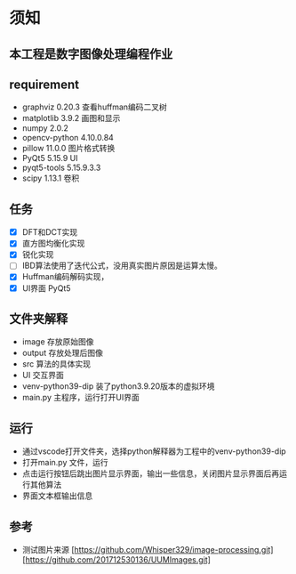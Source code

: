 # 须知

## 本工程是数字图像处理编程作业

## requirement

- graphviz                  0.20.3  查看huffman编码二叉树
- matplotlib                3.9.2   画图和显示
- numpy                     2.0.2
- opencv-python             4.10.0.84
- pillow                    11.0.0  图片格式转换
- PyQt5                     5.15.9  UI
- pyqt5-tools               5.15.9.3.3
- scipy                     1.13.1  卷积

## 任务

- [x]  DFT和DCT实现
- [x]  直方图均衡化实现
- [x]  锐化实现
- [ ]  IBD算法使用了迭代公式，没用真实图片原因是运算太慢。
- [x]  Huffman编码解码实现，
- [x]  UI界面 PyQt5

## 文件夹解释

- image 存放原始图像
- output 存放处理后图像
- src 算法的具体实现
- UI 交互界面
- venv-python39-dip 装了python3.9.20版本的虚拟环境
- main.py 主程序，运行打开UI界面

## 运行

- 通过vscode打开文件夹，选择python解释器为工程中的venv-python39-dip
- 打开main.py 文件，运行
- 点击运行按钮后跳出图片显示界面，输出一些信息，关闭图片显示界面后再运行其他算法
- 界面文本框输出信息

## 参考

- 测试图片来源 [https://github.com/Whisper329/image-processing.git]
[https://github.com/201712530136/UUMImages.git]
